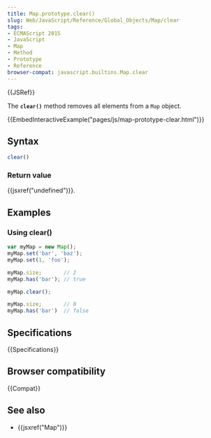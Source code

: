 ```yaml
---
title: Map.prototype.clear()
slug: Web/JavaScript/Reference/Global_Objects/Map/clear
tags:
- ECMAScript 2015
- JavaScript
- Map
- Method
- Prototype
- Reference
browser-compat: javascript.builtins.Map.clear
---
```

{{JSRef}}

The **`clear()`** method removes all elements from a `Map` object.

{{EmbedInteractiveExample("pages/js/map-prototype-clear.html")}}

## Syntax

```js
clear()
```

### Return value

{{jsxref("undefined")}}.

## Examples

### Using clear()

```js
var myMap = new Map();
myMap.set('bar', 'baz');
myMap.set(1, 'foo');

myMap.size;       // 2
myMap.has('bar'); // true

myMap.clear();

myMap.size;       // 0
myMap.has('bar')  // false
```

## Specifications

{{Specifications}}

## Browser compatibility

{{Compat}}

## See also

*   {{jsxref("Map")}}
